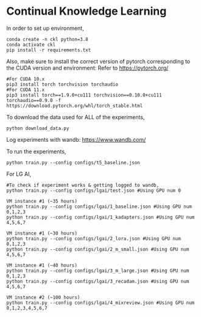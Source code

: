 # Continual Knowledge Learning

In order to set up environment, 
```
conda create -n ckl python=3.8
conda activate ckl
pip install -r requirements.txt
```

Also, make sure to install the correct version of pytorch corresponding to the CUDA version and environment:
Refer to https://pytorch.org/
```
#For CUDA 10.x
pip3 install torch torchvision torchaudio
#For CUDA 11.x
pip3 install torch==1.9.0+cu111 torchvision==0.10.0+cu111 torchaudio==0.9.0 -f https://download.pytorch.org/whl/torch_stable.html
```

To download the data used for ALL of the experiments, 
```
python download_data.py
```

Log experiments with wandb: https://www.wandb.com/

To run the experiments,
```
python train.py --config configs/t5_baseline.json
```

For LG AI,
```
#To check if experiment works & getting logged to wandb,
python train.py --config configs/lgai/test.json #Using GPU num 0

VM instance #1 (~35 hours)
python train.py --config configs/lgai/1_baseline.json #Using GPU num 0,1,2,3
python train.py --config configs/lgai/1_kadapters.json #Using GPU num 4,5,6,7

VM instance #1 (~30 hours)
python train.py --config configs/lgai/2_lora.json #Using GPU num 0,1,2,3
python train.py --config configs/lgai/2_m_small.json #Using GPU num 4,5,6,7

VM instance #1 (~40 hours)
python train.py --config configs/lgai/3_m_large.json #Using GPU num 0,1,2,3
python train.py --config configs/lgai/3_recadam.json #Using GPU num 4,5,6,7

VM instance #2 (~100 hours)
python train.py --config configs/lgai/4_mixreview.json #Using GPU num 0,1,2,3,4,5,6,7
```
